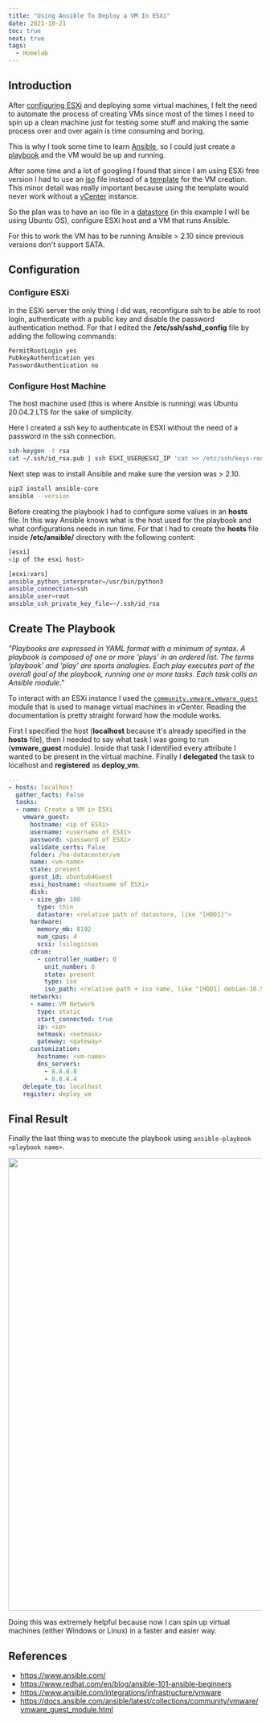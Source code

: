 ```yaml
---
title: "Using Ansible To Deploy a VM In ESXi"
date: 2021-10-21
toc: true
next: true
tags:
  - Homelab
---
```


## Introduction

After [configuring ESXi](https://brunoteixeira1996.github.io/publications/2021-07-22-My-ESXi-Server.html) and deploying some virtual machines, I felt the need to automate the process of creating VMs since most of the times I need to spin up a clean machine just for testing some stuff and making the same process over and over again is time consuming and boring. 

This is why I took some time to learn [Ansible](https://www.ansible.com/), so I could just create a [playbook](https://docs.ansible.com/ansible/latest/user_guide/playbooks.html) and the VM would be up and running.

After some time and a lot of googling I found that since I am using ESXi free version I had to use an [iso](https://www.lifewire.com/iso-file-2625923) file instead of a [template](https://geek-university.com/vmware-esxi/what-is-a-virtual-machine-template/) for the VM creation. This minor detail was really important because using the template would never work without a [vCenter](https://www.vmware.com/products/vcenter-server.html) instance.

So the plan was to have an iso file in a [datastore](https://geek-university.com/vmware-esxi/what-is-a-datastore/) (in this example I will be using Ubuntu OS), configure ESXi host and a VM that runs Ansible.

For this to work the VM has to be running Ansible > 2.10 since previous versions don't support SATA.


## Configuration

### Configure ESXi

In the ESXi server the only thing I did was, reconfigure ssh to be able to root login, authenticate with a public key and disable the password authentication method. For that I edited the **/etc/ssh/sshd_config** file by adding the following commands:

```bash
PermitRootLogin yes
PubkeyAuthentication yes
PasswordAuthentication no
```


### Configure Host Machine

The host machine used (this is where Ansible is running) was Ubuntu 20.04.2 LTS for the sake of simplicity.

Here I created a ssh key to authenticate in ESXI without the need of a password in the ssh connection.

```bash
ssh-keygen -t rsa
cat ~/.ssh/id_rsa.pub | ssh ESXI_USER@ESXI_IP 'cat >> /etc/ssh/keys-root/authorized_keys'
```
Next step was to install Ansible and make sure the version was > 2.10.

```bash
pip3 install ansible-core
ansible --version
```

Before creating the playbook I had to configure some values in an **hosts** file. In this way Ansible knows what is the host used for the playbook and what configurations needs in run time. For that I had to create the **hosts** file inside **/etc/ansible/** directory with the following content:

```bash
[esxi]
<ip of the esxi host>

[esxi:vars]
ansible_python_interpreter=/usr/bin/python3
ansible_connection=ssh
ansible_user=root
ansible_ssh_private_key_file=~/.ssh/id_rsa
```

## Create The Playbook

*"Playbooks are expressed in YAML format with a minimum of syntax. A playbook is composed of one or more ‘plays’ in an ordered list. The terms ‘playbook’ and ‘play’ are sports analogies. Each play executes part of the overall goal of the playbook, running one or more tasks. Each task calls an Ansible module."*


To interact with an ESXi instance I used the [`community.vmware.vmware_guest`](https://docs.ansible.com/ansible/latest/collections/community/vmware/vmware_guest_module.html) module that is used to manage virtual machines in vCenter. Reading the documentation is pretty straight forward how the module works.

First I specified the host (**localhost** because it's already specified in the **hosts** file), then I needed to say what task I was going to run (**vmware_guest** module). Inside that task I identified every attribute I wanted to be present in the virtual machine. Finally I **delegated** the task to localhost and **registered** as **deploy_vm**.


```yaml
---
- hosts: localhost
  gather_facts: False
  tasks:
  - name: Create a VM in ESXi 
    vmware_guest:
      hostname: <ip of ESXi>
      username: <username of ESXi>
      password: <password of ESXi>
      validate_certs: False
      folder: /ha-datacenter/vm
      name: <vm-name>
      state: present
      guest_id: ubuntu64Guest
      esxi_hostname: <hostname of ESXi>
      disk:
      - size_gb: 100
        type: thin
        datastore: <relative path of datastore, like "[HDD1]">
      hardware:
        memory_mb: 8192
        num_cpus: 4
        scsi: lsilogicsas
      cdrom:
        - controller_number: 0
          unit_number: 0
          state: present
          type: iso
          iso_path: <relative path + iso name, like "[HDD1] debian-10.5.0-amd64-DVD-1.iso">
      networks:
      - name: VM Network
        type: static
        start_connected: true
        ip: <ip>
        netmask: <netmask>
        gateway: <gateway>
      customization:
        hostname: <vm-name>
        dns_servers:
          - 8.8.8.8
          - 8.8.4.4
    delegate_to: localhost
    register: deploy_vm
```

## Final Result

Finally the last thing was to execute the playbook using `ansible-playbook <playbook name>`.

<div style="text-align:center">
    <img style="width:900px" src="/deploy_vm_ansible_esxi/run_playbook_ansible.png">
</div>



Doing this was extremely helpful because now I can spin up virtual machines (either Windows or Linux) in a faster and easier way.


## References

* https://www.ansible.com/
* https://www.redhat.com/en/blog/ansible-101-ansible-beginners
* https://www.ansible.com/integrations/infrastructure/vmware
* https://docs.ansible.com/ansible/latest/collections/community/vmware/vmware_guest_module.html